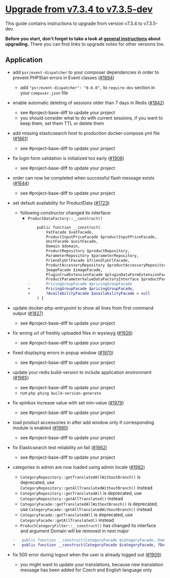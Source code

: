 # [Upgrade from v7.3.4 to v7.3.5-dev](https://github.com/shopsys/shopsys/compare/v7.3.4...7.3)

This guide contains instructions to upgrade from version v7.3.4 to v7.3.5-dev.

**Before you start, don't forget to take a look at [general instructions](https://github.com/shopsys/shopsys/blob/7.3/UPGRADE.md) about upgrading.**
There you can find links to upgrade notes for other versions too.

## Application
- add `psr/event-dispatcher` to your composer dependencies in order to prevent PHPStan errors in Event classes ([#1894](https://github.com/shopsys/shopsys/pull/1894))
    - add `"psr/event-dispatcher": "0.6.0",` to `require-dev` section in your `composer.json` file

- enable automatic deleting of sessions older than 7 days in Redis ([#1842](https://github.com/shopsys/shopsys/pull/1842))
    - see #project-base-diff to update your project
    - you should consider what to do with current sessions, if you want to keep them, set them TTL or delete them

- add missing elasticsearch host to production docker-compose.yml file ([#1861](https://github.com/shopsys/shopsys/pull/1861))
    - see #project-base-diff to update your project

- fix login form validation is initialized too early ([#1906](https://github.com/shopsys/shopsys/pull/1906))
    - see #project-base-diff to update your project

- order can now be completed when successful flash message exists ([#1644](https://github.com/shopsys/shopsys/pull/1644))
    - see #project-base-diff to update your project

- set default availability for ProductData ([#1723](https://github.com/shopsys/shopsys/pull/1723))
    - following constructor changed its interface:
        - `ProductDataFactory::__construct()`
            ```diff
                public function __construct(
                    VatFacade $vatFacade,
                    ProductInputPriceFacade $productInputPriceFacade,
                    UnitFacade $unitFacade,
                    Domain $domain,
                    ProductRepository $productRepository,
                    ParameterRepository $parameterRepository,
                    FriendlyUrlFacade $friendlyUrlFacade,
                    ProductAccessoryRepository $productAccessoryRepository,
                    ImageFacade $imageFacade,
                    PluginCrudExtensionFacade $pluginDataFormExtensionFacade,
                    ProductParameterValueDataFactoryInterface $productParameterValueDataFactory,
            -       PricingGroupFacade $pricingGroupFacade
            +       PricingGroupFacade $pricingGroupFacade,
            +       ?AvailabilityFacade $availabilityFacade = null
                ) {
            ```

- update docker-php-entrypoint to show all lines from first command output ([#1827](https://github.com/shopsys/shopsys/pull/1827))
    - see #project-base-diff to update your project

- fix wrong url of freshly uploaded files in wysiwyg ([#1926](https://github.com/shopsys/shopsys/pull/1926))
    - see #project-base-diff to update your project

- fixed displaying errors in popup window ([#1970](https://github.com/shopsys/shopsys/pull/1970))
    - see #project-base-diff to update your project

- update your redis build-version to include application environment ([#1985](https://github.com/shopsys/shopsys/pull/#1985))
    - see #project-base-diff to update your project
    - run `php phing build-version-generate`

- fix spinbox increase value with set min-value ([#1979](https://github.com/shopsys/shopsys/pull/#1979))
    - see #project-base-diff to update your project

- load product accessories in after add window only if corresponding module is enabled ([#1990](https://github.com/shopsys/shopsys/pull/#1990))
    - see #project-base-diff to update your project

- fix Elasticsearch test reliability on fail ([#1662](https://github.com/shopsys/shopsys/pull/1662))
    - see #project-base-diff to update your project

- categories in admin are now loaded using admin locale ([#1982](https://github.com/shopsys/shopsys/pull/1982))
    - `CategoryRepository::getTranslatedAllWithoutBranch()` is deprecated, use `CategoryRepository::getAllTranslatedWithoutBranch()` instead
    - `CategoryRepository::getTranslatedAll` is deprecated, use `CategoryRepository::getAllTranslated()` instead
    - `CategoryFacade::getTranslatedAllWithoutBranch()` is deprecated, use `CategoryFacade::getAllTranslatedWithoutBranch()` instead
    - `CategoryFacade::getTranslatedAll` is deprecated, use `CategoryFacade::getAllTranslated()` instead
    - `ProductCategoryFilter::__construct()` has changed its interface and argument Domain will be removed in next major
    ```diff
    -   public function __construct(CategoryFacade $categoryFacade, Domain $domain = null)
    +   public function __construct(CategoryFacade $categoryFacade, ?Domain $domain = null, ?LocalizationAlias $localization = null)
    ```

- fix 500 error during logout when the user is already logged out ([#1909](https://github.com/shopsys/shopsys/pull/1909))
    - you might want to update your translations, because new translation message has been added for Czech and English language only
